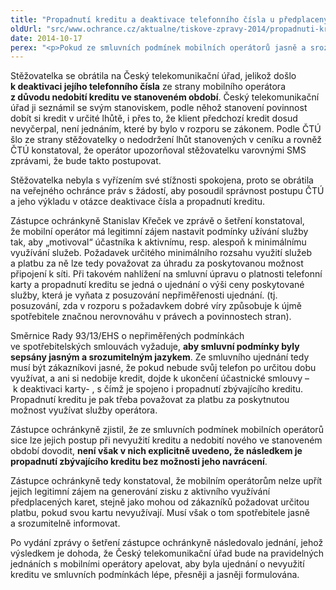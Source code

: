 ```yaml
---
title: "Propadnutí kreditu a deaktivace telefonního čísla u předplacených telefonních karet"
oldUrl: "src/www.ochrance.cz/aktualne/tiskove-zpravy-2014/propadnuti-kreditu-a-deaktivace-telefonniho-cisla-u-predplacenych-telefonnich-karet"
date: 2014-10-17
perex: "<p>Pokud ze smluvních podmínek mobilních operátorů jasně a srozumitelně nevyplývá, že následkem nevyužití zaplaceného kreditu a nedobití nového kreditu ve stanoveném období je propadnutí zbývajícího kreditu, jedná se o porušení ustanovení § 63 odst. 1 zákona o elektronických komunikacích.</p>"
---
```


<!-- imported from the old website -->

<p>Stěžovatelka se obrátila na Český telekomunikační úřad, jelikož došlo <strong>k deaktivaci jejího telefonního čísla</strong> ze strany mobilního operátora <strong>z důvodu nedobití kreditu ve stanoveném období</strong>. Český telekomunikační úřad ji seznámil se svým stanoviskem, podle něhož stanovení povinnost dobít si kredit v určité lhůtě, i přes to, že klient předchozí kredit dosud nevyčerpal, není jednáním, které by bylo v rozporu se zákonem. Podle ČTÚ šlo ze strany stěžovatelky o nedodržení lhůt stanovených v ceníku a rovněž ČTÚ konstatoval, že operátor upozorňoval stěžovatelku varovnými SMS zprávami, že bude takto postupovat.</p><p>Stěžovatelka nebyla s vyřízením své stížnosti spokojena, proto se obrátila na veřejného ochránce práv s žádostí, aby posoudil správnost postupu ČTÚ a jeho výkladu v otázce deaktivace čísla a propadnutí kreditu.</p><p>Zástupce ochránkyně Stanislav Křeček ve zprávě o šetření konstatoval, že mobilní operátor má legitimní zájem nastavit podmínky užívání služby tak, aby „motivoval“ účastníka k aktivnímu, resp. alespoň k minimálnímu využívání služeb. Požadavek určitého minimálního rozsahu využití služeb a platbu za ně lze tedy považovat za úhradu za poskytovanou možnost připojení k síti. Při takovém nahlížení na smluvní úpravu o platnosti telefonní karty a propadnutí kreditu se jedná o ujednání o výši ceny poskytované služby, která je vyňata z posuzování nepřiměřenosti ujednání. (tj. posuzování, zda v rozporu s požadavkem dobré víry způsobuje k újmě spotřebitele značnou nerovnováhu v právech a povinnostech stran).</p><p>Směrnice Rady 93/13/EHS o nepřiměřených podmínkách ve spotřebitelských smlouvách vyžaduje, <strong>aby smluvní podmínky byly sepsány jasným a srozumitelným jazykem</strong>. Ze smluvního ujednání tedy musí být zákazníkovi jasné, že pokud nebude svůj telefon po určitou dobu využívat, a ani si nedobije kredit, dojde k ukončení účastnické smlouvy &ndash; k deaktivaci karty- , s čímž je spojeno i propadnutí zbývajícího kreditu. Propadnutí kreditu je pak třeba považovat za platbu za poskytnutou možnost využívat služby operátora. </p><p>Zástupce ochránkyně zjistil, že ze smluvních podmínek mobilních operátorů sice lze jejich postup při nevyužití kreditu a nedobití nového ve stanoveném období dovodit, <strong>není však v nich explicitně uvedeno, že následkem je propadnutí zbývajícího kreditu bez možnosti jeho navrácení</strong>. </p><p>Zástupce ochránkyně tedy konstatoval, že mobilním operátorům nelze upřít jejich legitimní zájem na generování zisku z aktivního využívání předplacených karet, stejně jako mohou od zákazníků požadovat určitou platbu, pokud svou kartu nevyužívají. Musí však o tom spotřebitele jasně a srozumitelně informovat.</p><p>Po vydání zprávy o šetření zástupce ochránkyně následovalo jednání, jehož výsledkem je dohoda, že Český telekomunikační úřad bude na pravidelných jednáních s mobilními operátory apelovat, aby byla ujednání o nevyužití kreditu ve smluvních podmínkách lépe, přesněji a jasněji formulována.</p>
